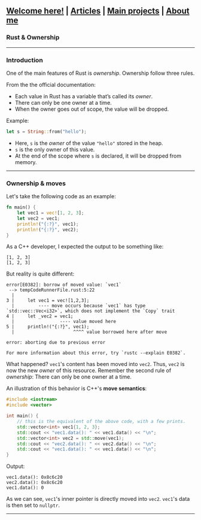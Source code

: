 ## [Welcome here!](https://vpenando.github.io) | [Articles](https://vpenando.github.io/articles.html) | [Main projects](https://vpenando.github.io/projects.html) | [About me](https://vpenando.github.io/about.html)

### Rust & Ownership

---

### Introduction

One of the main features of Rust is *ownership*. 
Ownership follow three rules.

From the the official documentation:
* Each value in Rust has a variable that’s called its *owner*.
* There can only be one owner at a time.
* When the owner goes out of scope, the value will be dropped.

Example:
```rust
let s = String::from("hello");
```
* Here, `s` is the *owner* of the value `"hello"` stored in the heap.
* `s` is the only owner of this value.
* At the end of the scope where `s` is declared, it will be dropped from memory.

---

### Ownership & moves

Let's take the following code as an example:
```rust
fn main() {
    let vec1 = vec![1, 2, 3];
    let vec2 = vec1;
    println!("{:?}", vec1);
    println!("{:?}", vec2);
}
```
As a C++ developer, I expected the output to be something like:
```
[1, 2, 3]
[1, 2, 3]
```
But reality is quite different:
```
error[E0382]: borrow of moved value: `vec1`
 --> tempCodeRunnerFile.rust:5:22
  |
3 |     let vec1 = vec![1,2,3];
  |         ---- move occurs because `vec1` has type `std::vec::Vec<i32>`, which does not implement the `Copy` trait
4 |     let _vec2 = vec1;
  |                 ---- value moved here
5 |     println!("{:?}", vec1);
  |                      ^^^^ value borrowed here after move

error: aborting due to previous error

For more information about this error, try `rustc --explain E0382`.
```
What happened? `vec1`'s content has been moved into `vec2`. Thus, `vec2` is now the new *owner* of this resource. Remember the second rule of *ownership*: There can only be one owner at a time.

An illustration of this behavior is C++'s **move semantics**:
```cpp
#include <iostream>
#include <vector>

int main() {
    // this is the equivalent of the above code, with a few prints.
    std::vector<int> vec1{1, 2, 3};
    std::cout << "vec1.data(): " << vec1.data() << "\n";
    std::vector<int> vec2 = std::move(vec1);
    std::cout << "vec2.data(): " << vec2.data() << "\n";
    std::cout << "vec1.data(): " << vec1.data() << "\n";
}
```
Output:
```
vec1.data(): 0x8c6c20
vec2.data(): 0x8c6c20
vec1.data(): 0
```
As we can see, `vec1`'s inner pointer is directly moved into `vec2`. `vec1`'s data is then set to `nullptr`.

---


